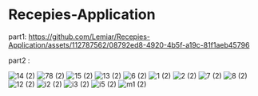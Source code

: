 # Recepies-Application



part1:
https://github.com/Lemiar/Recepies-Application/assets/112787562/08792ed8-4920-4b5f-a19c-81f1aeb45796

part2 :




![14 (2)](https://user-images.githubusercontent.com/112787562/206877795-a195484c-559e-4729-89df-3cebb1b3da6c.png)
![78 (2)](https://user-images.githubusercontent.com/112787562/206877800-fc21a5bc-9bef-4f0b-bd03-ef685fb41f0b.png)
![15 (2)](https://user-images.githubusercontent.com/112787562/206877807-bfdda3e3-f67b-4adf-a59d-9ea9311a1246.png)
![13 (2)](https://user-images.githubusercontent.com/112787562/206877823-6e7a8859-dda0-46d8-8bda-d712e11ed426.png)
![6 (2)](https://user-images.githubusercontent.com/112787562/206877832-5555a016-7ad6-4fcf-98fe-427a091dbb8d.png)
![1 (2)](https://user-images.githubusercontent.com/112787562/206877835-cb99a4c5-61c5-4978-a215-d90cf0abadb6.png)
![2 (2)](https://user-images.githubusercontent.com/112787562/206877839-95a55a4a-44af-4eda-a16b-58569af70097.png)
![7 (2)](https://user-images.githubusercontent.com/112787562/206877845-2e6e0786-0903-4c6b-a481-d66a7e26a77f.png)
![8 (2)](https://user-images.githubusercontent.com/112787562/206877850-67e8c9bf-260d-4b83-9b24-8351549b5d67.png)
![12 (2)](https://user-images.githubusercontent.com/112787562/206877852-a7187a3f-9544-489f-aab4-27b1261bd740.png)
![i2 (2)](https://user-images.githubusercontent.com/112787562/206877859-23b261af-ddf8-437d-9e30-64c7d88fd0c3.png)
![i3 (2)](https://user-images.githubusercontent.com/112787562/206877868-fe97e79e-79c8-49ca-a0fb-1c813bd862bd.png)
![i5 (2)](https://user-images.githubusercontent.com/112787562/206877872-8b198129-10d7-4ee9-86dd-644ba5f2efb8.png)
![m1 (2)](https://user-images.githubusercontent.com/112787562/206877873-90e00fc7-483e-4fcc-8e99-915e7d2b89ed.png)
